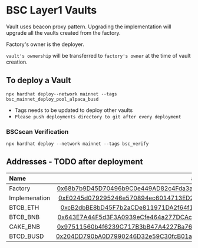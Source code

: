# BSC Layer1 Vaults

Vault uses beacon proxy pattern. 
Upgrading the implementation will upgrade all the vaults created from the factory.

Factory's owner is the deployer.

`vault's ownership` will be transferred to `factory's owner` at the time of vault creation.

## To deploy a Vault

```
npx hardhat deploy--network mainnet --tags bsc_mainnet_deploy_pool_alpaca_busd
```

- Tags needs to be updated to deploy other vaults
- `Please push deployments directory to git after every deployment`

### BSCscan Verification

```
npx hardhat deploy --network mainnet --tags bsc_verify
```



## Addresses - TODO after deployment

| Name                           | address            
|:-------------------------------|-------------------------------:|
|    Factory                     | [0x68b7b9D45D70496b9C0e449AD82c4Fda3ad8AfD5](https://bscscan.com/address/0x68b7b9D45D70496b9C0e449AD82c4Fda3ad8AfD5)
|    Implemenation               | [0xE0245d079295246e570894ec6014713ED276efF3](https://bscscan.com/address/0xE0245d079295246e570894ec6014713ED276efF3)
|    BTCB_ETH                    | [0xcB2dbBE8bD45F7b2aCDe811971DA2f64f1Bfa6CB](https://bscscan.com/address/0xcB2dbBE8bD45F7b2aCDe811971DA2f64f1Bfa6CB)
|    BTCB_BNB                    | [0x643E7A44F5d3F3A0939eCfe464a277DCAcB5BaB3](https://bscscan.com/address/0x643E7A44F5d3F3A0939eCfe464a277DCAcB5BaB3)
|    CAKE_BNB                    | [0x97511560b4f6239C717B3bB47A4227Ba7691E33c](https://bscscan.com/address/0x97511560b4f6239C717B3bB47A4227Ba7691E33c)
|    BTCD_BUSD                   | [0x204DD790bA0D7990246D32e59C30fcB01acc224C](https://bscscan.com/address/0x204DD790bA0D7990246D32e59C30fcB01acc224C)
